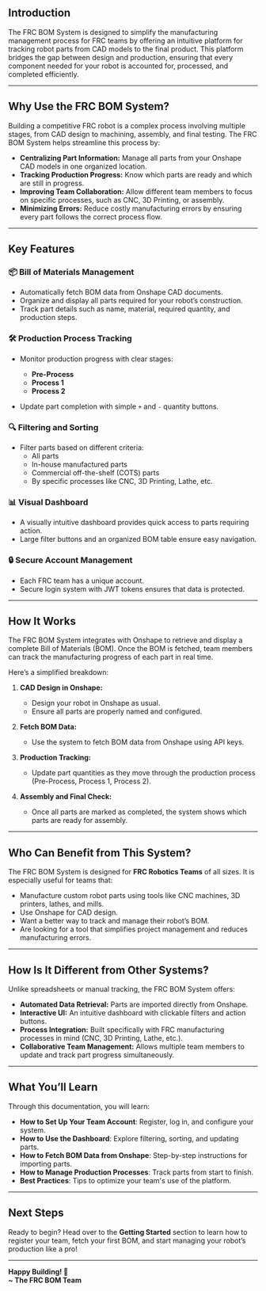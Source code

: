 

## **Introduction**

The FRC BOM System is designed to simplify the manufacturing management process for FRC teams by offering an intuitive platform for tracking robot parts from CAD models to the final product. This platform bridges the gap between design and production, ensuring that every component needed for your robot is accounted for, processed, and completed efficiently.

---

## **Why Use the FRC BOM System?**

Building a competitive FRC robot is a complex process involving multiple stages, from CAD design to machining, assembly, and final testing. The FRC BOM System helps streamline this process by:

- **Centralizing Part Information:** Manage all parts from your Onshape CAD models in one organized location.
- **Tracking Production Progress:** Know which parts are ready and which are still in progress.
- **Improving Team Collaboration:** Allow different team members to focus on specific processes, such as CNC, 3D Printing, or assembly.
- **Minimizing Errors:** Reduce costly manufacturing errors by ensuring every part follows the correct process flow.

---

## **Key Features**

### 📦 **Bill of Materials Management**
- Automatically fetch BOM data from Onshape CAD documents.
- Organize and display all parts required for your robot’s construction.
- Track part details such as name, material, required quantity, and production steps.

### 🛠️ **Production Process Tracking**
- Monitor production progress with clear stages:
    - **Pre-Process**
    - **Process 1**
    - **Process 2**

- Update part completion with simple `+` and `-` quantity buttons.

### 🔍 **Filtering and Sorting**
- Filter parts based on different criteria:
    - All parts
    - In-house manufactured parts
    - Commercial off-the-shelf (COTS) parts
    - By specific processes like CNC, 3D Printing, Lathe, etc.

### 📊 **Visual Dashboard**
- A visually intuitive dashboard provides quick access to parts requiring action.
- Large filter buttons and an organized BOM table ensure easy navigation.

### 🔒 **Secure Account Management**
- Each FRC team has a unique account.
- Secure login system with JWT tokens ensures that data is protected.

---

## **How It Works**

The FRC BOM System integrates with Onshape to retrieve and display a complete Bill of Materials (BOM). Once the BOM is fetched, team members can track the manufacturing progress of each part in real time.

Here’s a simplified breakdown:

1. **CAD Design in Onshape:**
    - Design your robot in Onshape as usual.
    - Ensure all parts are properly named and configured.

2. **Fetch BOM Data:**
    - Use the system to fetch BOM data from Onshape using API keys.

3. **Production Tracking:**
    - Update part quantities as they move through the production process (Pre-Process, Process 1, Process 2).

4. **Assembly and Final Check:**
    - Once all parts are marked as completed, the system shows which parts are ready for assembly.

---

## **Who Can Benefit from This System?**

The FRC BOM System is designed for **FRC Robotics Teams** of all sizes. It is especially useful for teams that:

- Manufacture custom robot parts using tools like CNC machines, 3D printers, lathes, and mills.
- Use Onshape for CAD design.
- Want a better way to track and manage their robot’s BOM.
- Are looking for a tool that simplifies project management and reduces manufacturing errors.

---

## **How Is It Different from Other Systems?**

Unlike spreadsheets or manual tracking, the FRC BOM System offers:

- **Automated Data Retrieval:** Parts are imported directly from Onshape.
- **Interactive UI:** An intuitive dashboard with clickable filters and action buttons.
- **Process Integration:** Built specifically with FRC manufacturing processes in mind (CNC, 3D Printing, Lathe, etc.).
- **Collaborative Team Management:** Allows multiple team members to update and track part progress simultaneously.

---

## **What You’ll Learn**

Through this documentation, you will learn:

- **How to Set Up Your Team Account**: Register, log in, and configure your system.
- **How to Use the Dashboard**: Explore filtering, sorting, and updating parts.
- **How to Fetch BOM Data from Onshape**: Step-by-step instructions for importing parts.
- **How to Manage Production Processes**: Track parts from start to finish.
- **Best Practices**: Tips to optimize your team's use of the platform.

---

## **Next Steps**

Ready to begin? Head over to the **Getting Started** section to learn how to register your team, fetch your first BOM, and start managing your robot’s production like a pro!

---

**Happy Building! 🚀**  
**~ The FRC BOM Team**  
